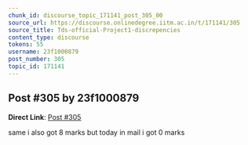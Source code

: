 ```yaml
---
chunk_id: discourse_topic_171141_post_305_00
source_url: https://discourse.onlinedegree.iitm.ac.in/t/171141/305
source_title: Tds-official-Project1-discrepencies
content_type: discourse
tokens: 55
username: 23f1000879
post_number: 305
topic_id: 171141
---
```


## Post #305 by 23f1000879

**Direct Link**: [Post #305](https://discourse.onlinedegree.iitm.ac.in/t/171141/305)

same i also got 8 marks but today in mail i got 0 marks

